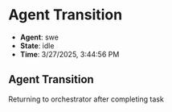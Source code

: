 # Agent Transition

- **Agent**: swe
- **State**: idle
- **Time**: 3/27/2025, 3:44:56 PM

## Agent Transition

Returning to orchestrator after completing task

